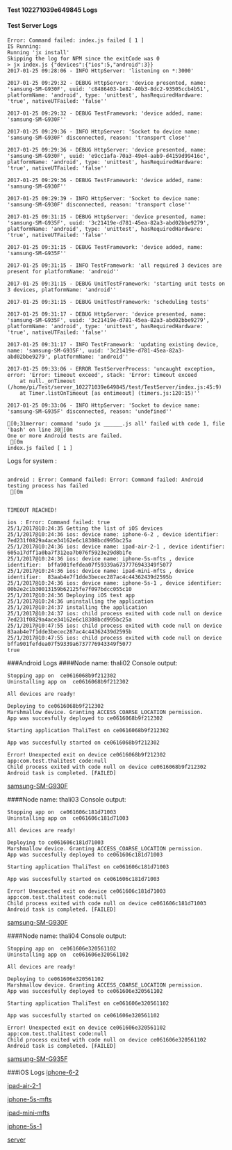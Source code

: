 #### Test 102271039e649845 Logs

#### Test Server Logs
```
Error: Command failed: index.js failed [ 1 ]
IS Running:
Running 'jx install'
Skipping the log for NPM since the exitCode was 0
> jx index.js {"devices":{"ios":5,"android":3}}
2017-01-25 09:28:06 - INFO HttpServer: 'listening on *:3000'

2017-01-25 09:29:32 - DEBUG HttpServer: 'device presented, name: 'samsung-SM-G930F', uuid: 'c8486403-1e82-40b3-8dc2-93505ccb4b51', platformName: 'android', type: 'unittest', hasRequiredHardware: 'true', nativeUTFailed: 'false''

2017-01-25 09:29:32 - DEBUG TestFramework: 'device added, name: 'samsung-SM-G930F''

2017-01-25 09:29:36 - INFO HttpServer: 'Socket to device name: 'samsung-SM-G930F' disconnected, reason: 'transport close''

2017-01-25 09:29:36 - DEBUG HttpServer: 'device presented, name: 'samsung-SM-G930F', uuid: 'e9cc1afa-70a3-49e4-aab9-d4159d99416c', platformName: 'android', type: 'unittest', hasRequiredHardware: 'true', nativeUTFailed: 'false''

2017-01-25 09:29:36 - DEBUG TestFramework: 'device added, name: 'samsung-SM-G930F''

2017-01-25 09:29:39 - INFO HttpServer: 'Socket to device name: 'samsung-SM-G930F' disconnected, reason: 'transport close''

2017-01-25 09:31:15 - DEBUG HttpServer: 'device presented, name: 'samsung-SM-G935F', uuid: '3c21419e-d781-45ea-82a3-abd02bbe9279', platformName: 'android', type: 'unittest', hasRequiredHardware: 'true', nativeUTFailed: 'false''

2017-01-25 09:31:15 - DEBUG TestFramework: 'device added, name: 'samsung-SM-G935F''

2017-01-25 09:31:15 - INFO TestFramework: 'all required 3 devices are present for platformName: 'android''

2017-01-25 09:31:15 - DEBUG UnitTestFramework: 'starting unit tests on 3 devices, platformName: 'android''

2017-01-25 09:31:15 - DEBUG UnitTestFramework: 'scheduling tests'

2017-01-25 09:31:17 - DEBUG HttpServer: 'device presented, name: 'samsung-SM-G935F', uuid: '3c21419e-d781-45ea-82a3-abd02bbe9279', platformName: 'android', type: 'unittest', hasRequiredHardware: 'true', nativeUTFailed: 'false''

2017-01-25 09:31:17 - INFO TestFramework: 'updating existing device, name: 'samsung-SM-G935F', uuid: '3c21419e-d781-45ea-82a3-abd02bbe9279', platformName: 'android''

2017-01-25 09:33:06 - ERROR TestServerProcess: 'uncaught exception, error: 'Error: timeout exceed', stack: 'Error: timeout exceed
    at null._onTimeout (/home/pi/Test/server_102271039e649845/test/TestServer/index.js:45:9)
    at Timer.listOnTimeout [as ontimeout] (timers.js:120:15)''

2017-01-25 09:33:06 - INFO HttpServer: 'Socket to device name: 'samsung-SM-G935F' disconnected, reason: 'undefined''

[0;31merror: command 'sudo jx ______.js all' failed with code 1, file 'bash' on line 30[0m
One or more Android tests are failed.
 [0m
index.js failed [ 1 ]

```


Logs for system : 
```

android : Error: Command failed: Error: Command failed: Android testing process has failed
 [0m


TIMEOUT REACHED!

ios : Error: Command failed: true
25/1/2017@10:24:35 Getting the list of iOS devices 
25/1/2017@10:24:36 ios: device name: iphone-6-2 , device identifier:  7ed231f0829a4ace34162e6c18308bcd995bc25a
25/1/2017@10:24:36 ios: device name: ipad-air-2-1 , device identifier:  605a17dff1a0ba7f312ea7b076f5923e29d8b1fe
25/1/2017@10:24:36 ios: device name: iphone-5s-mfts , device identifier:  bffa901fefdea07f59339a6737776943349f5077
25/1/2017@10:24:36 ios: device name: ipad-mini-mfts , device identifier:  83aab4e7f1dde3becec287ac4c44362439d2595b
25/1/2017@10:24:36 ios: device name: iphone-5s-1 , device identifier:  00b2e2c1b30013159b62125fe7f097bdcc055c10
25/1/2017@10:24:36 Deploying iOS test app 
25/1/2017@10:24:36 uninstalling the application 
25/1/2017@10:24:37 installing the application 
25/1/2017@10:24:37 ios: child process exited with code null on device 7ed231f0829a4ace34162e6c18308bcd995bc25a 
25/1/2017@10:47:55 ios: child process exited with code null on device 83aab4e7f1dde3becec287ac4c44362439d2595b 
25/1/2017@10:47:55 ios: child process exited with code null on device bffa901fefdea07f59339a6737776943349f5077 
true

```
###Android Logs
####Node name: thali02
Console output:
```
Stopping app on  ce0616068b9f212302
Uninstalling app on  ce0616068b9f212302

All devices are ready!

Deploying to ce0616068b9f212302
Marshmallow device. Granting ACCESS_COARSE_LOCATION permission.
App was succesfully deployed to ce0616068b9f212302

Starting application ThaliTest on ce0616068b9f212302

App was succesfully started on ce0616068b9f212302

Error! Unexpected exit on device ce0616068b9f212302 app:com.test.thalitest code:null 
Child process exited with code null on device ce0616068b9f212302
Android task is completed. [FAILED]
```
[samsung-SM-G930F](https://github.com/ThaliTester/TestResults/blob/102271039e649845_Update_BtLib_version_evabishchevich/thali02_samsung-SM-G930F.md)

####Node name: thali03
Console output:
```
Stopping app on  ce061606c181d71003
Uninstalling app on  ce061606c181d71003

All devices are ready!

Deploying to ce061606c181d71003
Marshmallow device. Granting ACCESS_COARSE_LOCATION permission.
App was succesfully deployed to ce061606c181d71003

Starting application ThaliTest on ce061606c181d71003

App was succesfully started on ce061606c181d71003

Error! Unexpected exit on device ce061606c181d71003 app:com.test.thalitest code:null 
Child process exited with code null on device ce061606c181d71003
Android task is completed. [FAILED]
```
[samsung-SM-G930F](https://github.com/ThaliTester/TestResults/blob/102271039e649845_Update_BtLib_version_evabishchevich/thali03_samsung-SM-G930F.md)

####Node name: thali04
Console output:
```
Stopping app on  ce061606e320561102
Uninstalling app on  ce061606e320561102

All devices are ready!

Deploying to ce061606e320561102
Marshmallow device. Granting ACCESS_COARSE_LOCATION permission.
App was succesfully deployed to ce061606e320561102

Starting application ThaliTest on ce061606e320561102

App was succesfully started on ce061606e320561102

Error! Unexpected exit on device ce061606e320561102 app:com.test.thalitest code:null 
Child process exited with code null on device ce061606e320561102
Android task is completed. [FAILED]
```
[samsung-SM-G935F](https://github.com/ThaliTester/TestResults/blob/102271039e649845_Update_BtLib_version_evabishchevich/thali04_samsung-SM-G935F.md)


###iOS Logs
[iphone-6-2](https://github.com/ThaliTester/TestResults/blob/102271039e649845_Update_BtLib_version_evabishchevich/iOS_iphone-6-2.md)

[ipad-air-2-1](https://github.com/ThaliTester/TestResults/blob/102271039e649845_Update_BtLib_version_evabishchevich/iOS_ipad-air-2-1.md)

[iphone-5s-mfts](https://github.com/ThaliTester/TestResults/blob/102271039e649845_Update_BtLib_version_evabishchevich/iOS_iphone-5s-mfts.md)

[ipad-mini-mfts](https://github.com/ThaliTester/TestResults/blob/102271039e649845_Update_BtLib_version_evabishchevich/iOS_ipad-mini-mfts.md)

[iphone-5s-1](https://github.com/ThaliTester/TestResults/blob/102271039e649845_Update_BtLib_version_evabishchevich/iOS_iphone-5s-1.md)

[server](https://github.com/ThaliTester/TestResults/blob/102271039e649845_Update_BtLib_version_evabishchevich/iOS_server.md)




